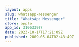 ```yaml
---
layout: apps
slug: whatsapp-messenger
title: "WhatsApp Messenger"
store: apple
app_id: 310633997
date: 2023-10-17T17:21:09Z
published: 2009-05-04T02:43:49Z
---
```

